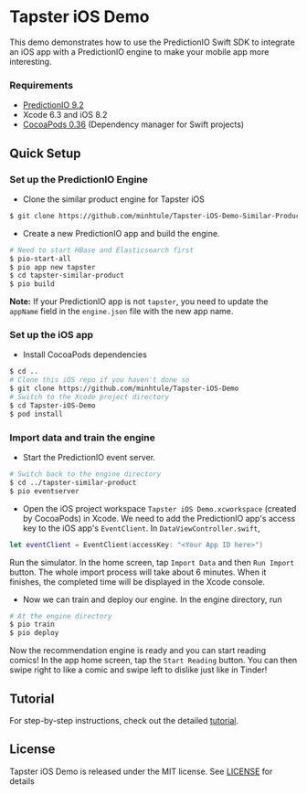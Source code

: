 # Tapster iOS Demo

This demo demonstrates how to use the PredictionIO Swift SDK to integrate an iOS app with a PredictionIO engine to make your mobile app more interesting.

### Requirements

- [PredictionIO 9.2](http://docs.prediction.io/install/)
- Xcode 6.3 and iOS 8.2
- [CocoaPods 0.36](https://guides.cocoapods.org/using/getting-started.html) (Dependency manager for Swift projects)

## Quick Setup

### Set up the PredictionIO Engine

* Clone the similar product engine for Tapster iOS

```bash
$ git clone https://github.com/minhtule/Tapster-iOS-Demo-Similar-Product-Engine.git tapster-similar-product
```

* Create a new PredictionIO app and build the engine.

```bash
# Need to start HBase and Elasticsearch first
$ pio-start-all  
$ pio app new tapster
$ cd tapster-similar-product
$ pio build
```

**Note:** If your PredictionIO app is not `tapster`, you need to update the `appName` field in the `engine.json` file with the new app name.

### Set up the iOS app

* Install CocoaPods dependencies

```bash
$ cd ..
# Clone this iOS repo if you haven't done so
$ git clone https://github.com/minhtule/Tapster-iOS-Demo
# Switch to the Xcode project directory
$ cd Tapster-iOS-Demo
$ pod install
```

### Import data and train the engine

* Start the PredictionIO event server.

```bash
# Switch back to the engine directory
$ cd ../tapster-similar-product
$ pio eventserver
```

* Open the iOS project workspace `Tapster iOS Demo.xcworkspace` (created by CocoaPods) in Xcode. We need to add the PredictionIO app's access key to the iOS app's `EventClient`. In `DataViewController.swift`,

```swift
let eventClient = EventClient(accessKey: "<Your App ID here>")
```

Run the simulator. In the home screen, tap `Import Data` and then `Run Import` button. The whole import process will take about 6 minutes. When it finishes, the completed time will be displayed in the Xcode console.

* Now we can train and deploy our engine. In the engine directory, run

```bash
# At the engine directory
$ pio train
$ pio deploy
```

Now the recommendation engine is ready and you can start reading comics! In the app home screen, tap the `Start Reading` button. You can then swipe right to like a comic and swipe left to dislike just like in Tinder!

## Tutorial
For step-by-step instructions, check out the detailed [tutorial](https://github.com/minhtule/Tapster-iOS-Demo/blob/master/TUTORIAL.md).

## License
Tapster iOS Demo is released under the MIT license. See 
[LICENSE](https://github.com/minhtule/Tapster-iOS-Demo/blob/master/LICENSE) for
details
